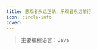 ```yaml
---
title: 悲观者永远正确，乐观者永远前行
icon: circle-info
cover:
---
```

> 主要编程语言：Java

<!-- 只显示文字统计 -->
<!-- <HeatMap :posts="slogans" title="博客文字产量" mode="text" /> -->

<!-- 只显示代码统计 -->
<!-- <HeatMap :posts="slogans" title="博客代码产量" mode="code" /> -->

<!-- 同时显示文字和代码统计 -->
<HeatMap :posts="slogans" title="博客整体产量" mode="both" />




<script setup>
import HeatMap from "@/components/heatMap.vue";
import slogans from '@source/heatmap_data.json';


</script>